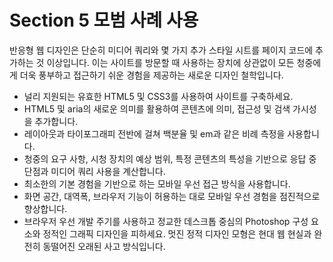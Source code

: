 # Section 5 모범 사례 사용

반응형 웹 디자인은 단순히 미디어 쿼리와 몇 가지 추가 스타일 시트를 페이지 코드에 추가하는 것 이상입니다. 이는 사이트를 방문할 때 사용하는 장치에 상관없이 모든 청중에게 더욱 풍부하고 접근하기 쉬운 경험을 제공하는 새로운 디자인 철학입니다.

- 널리 지원되는 유효한 HTML5 및 CSS3를 사용하여 사이트를 구축하세요.
- HTML5 및 aria의 새로운 의미를 활용하여 콘텐츠에 의미, 접근성 및 검색 가시성을 추가합니다.
- 레이아웃과 타이포그래피 전반에 걸쳐 백분율 및 em과 같은 비례 측정을 사용합니다.
- 청중의 요구 사항, 시청 장치의 예상 범위, 특정 콘텐츠의 특성을 기반으로 응답 중단점과 미디어 쿼리 사용을 계산합니다.
- 최소한의 기본 경험을 기반으로 하는 모바일 우선 접근 방식을 사용합니다.
- 화면 공간, 대역폭, 브라우저 기능이 허용하는 대로 모바일 우선 경험을 점진적으로 향상합니다.
- 브라우저 우선 개발 주기를 사용하고 정교한 데스크톱 중심의 Photoshop 구성 요소와 정적인 그래픽 디자인을 피하세요. 멋진 정적 디자인 모형은 현대 웹 현실과 완전히 동떨어진 오래된 사고 방식입니다.
